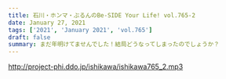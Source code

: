 ```yaml
---
title: 石川・ホンマ・ぶるんのBe-SIDE Your Life! vol.765-2
date: January 27, 2021
tags: ['2021', 'January 2021', 'vol.765']
draft: false
summary: まだ年明けてませんでした！結局どうなってしまったのでしょうか？
---
```


http://project-phi.ddo.jp/ishikawa/ishikawa765_2.mp3